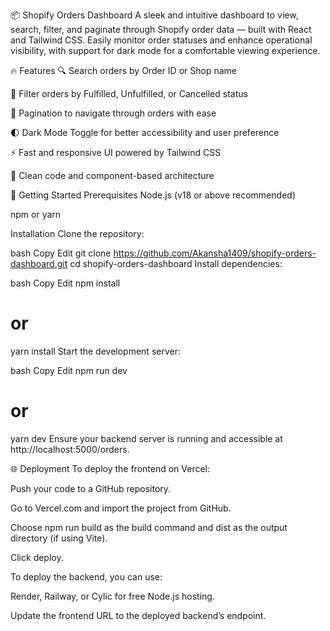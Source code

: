 📦 Shopify Orders Dashboard
A sleek and intuitive dashboard to view, search, filter, and paginate through Shopify order data — built with React and Tailwind CSS. Easily monitor order statuses and enhance operational visibility, with support for dark mode for a comfortable viewing experience.

🔥 Features
🔍 Search orders by Order ID or Shop name

🎯 Filter orders by Fulfilled, Unfulfilled, or Cancelled status

📄 Pagination to navigate through orders with ease

🌓 Dark Mode Toggle for better accessibility and user preference

⚡ Fast and responsive UI powered by Tailwind CSS

🔗 Clean code and component-based architecture

🚀 Getting Started
Prerequisites
Node.js (v18 or above recommended)

npm or yarn

Installation
Clone the repository:

bash
Copy
Edit
git clone https://github.com/Akansha1409/shopify-orders-dashboard.git
cd shopify-orders-dashboard
Install dependencies:

bash
Copy
Edit
npm install
# or
yarn install
Start the development server:

bash
Copy
Edit
npm run dev
# or
yarn dev
Ensure your backend server is running and accessible at http://localhost:5000/orders.

🌐 Deployment
To deploy the frontend on Vercel:

Push your code to a GitHub repository.

Go to Vercel.com and import the project from GitHub.

Choose npm run build as the build command and dist as the output directory (if using Vite).

Click deploy.

To deploy the backend, you can use:

Render, Railway, or Cylic for free Node.js hosting.

Update the frontend URL to the deployed backend’s endpoint.

